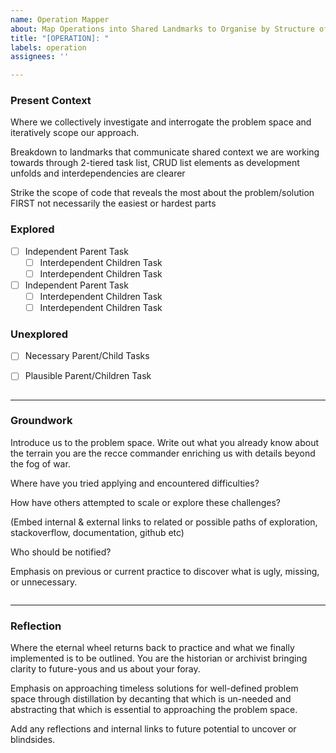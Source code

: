 ```yaml
---
name: Operation Mapper
about: Map Operations into Shared Landmarks to Organise by Structure of Problem
title: "[OPERATION]: "
labels: operation
assignees: ''

---
```


### Present Context

Where we collectively investigate and interrogate the problem space and iteratively scope our approach.

Breakdown to landmarks that communicate shared context we are working towards through 2-tiered task list, CRUD list elements as development unfolds and interdependencies are clearer 

Strike the scope of code that reveals the most about the problem/solution FIRST not necessarily the easiest or hardest parts

### Explored
- [ ] Independent Parent Task
    - [ ]  Interdependent Children Task
    - [ ]  Interdependent Children Task
  
- [ ] Independent Parent Task
    - [ ]  Interdependent Children Task
    - [ ]  Interdependent Children Task

### Unexplored
- [ ]  Necessary Parent/Child Tasks
- [ ]  Plausible Parent/Children Task


```
```
---
### Groundwork

Introduce us to the problem space. Write out what you already know about the terrain you are the recce commander enriching us with details beyond the fog of war.

Where have you tried applying and encountered difficulties?

How have others attempted to scale or explore these challenges? 

(Embed internal & external links to related or possible  paths of exploration, stackoverflow, documentation, github etc)

Who should be notified?

Emphasis on previous or current practice to discover what is ugly, missing, or unnecessary.

```

```
---
### Reflection

Where the eternal wheel returns back to practice and what we finally implemented is to be outlined. You are the historian or archivist bringing clarity to future-yous and us about your foray.

Emphasis on approaching timeless solutions for well-defined problem space through distillation by decanting that which is un-needed and abstracting that which is essential to approaching the problem space. 

Add any reflections and internal links to future potential to uncover or blindsides.

```

```
